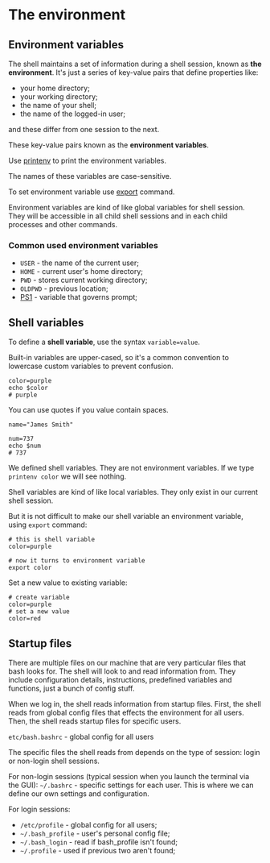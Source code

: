# The environment

## Environment variables

The shell maintains a set of information during a shell session, known as __the
environment__. It's just a series of key-value pairs that define properties like:

- your home directory;
- your working directory;
- the name of your shell;
- the name of the logged-in user;

and these differ from one session to the next.

These key-value pairs known as the __environment variables__.

Use [printenv](/linux/terminal/commands/printenv.md) to print the environment variables.

The names of these variables are case-sensitive.

To set environment variable use [export](/linux/terminal/commands/export.md) command.

Environment variables are kind of like global variables for shell session. They will be
accessible in all child shell sessions and in each child processes and other commands.

### Common used environment variables

- `USER` - the name of the current user;
- `HOME` - current user's home directory;
- `PWD` - stores current working directory;
- `OLDPWD` - previous location;
- [PS1](environment_variables/ps1.md) - variable that governs prompt;

## Shell variables

To define a __shell variable__, use the syntax `variable=value`.

Built-in variables are upper-cased, so it's a common convention to lowercase custom
variables to prevent confusion.

```shell
color=purple
echo $color
# purple
```

You can use quotes if you value contain spaces.

```shell
name="James Smith"
```

```shell
num=737
echo $num
# 737
```

We defined shell variables. They are not environment variables. If we type
`printenv color` we will see nothing.

Shell variables are kind of like local variables. They only exist in our current shell
session.

But it is not difficult to make our shell variable an environment variable, using
`export` command:

```shell
# this is shell variable
color=purple

# now it turns to environment variable
export color
```

Set a new value to existing variable:

```shell
# create variable
color=purple
# set a new value
color=red
```

## Startup files

There are multiple files on our machine that are very particular files that bash looks
for. The shell will look to and read information from. They include configuration
details, instructions, predefined variables and functions, just a bunch of config stuff.

When we log in, the shell reads information from startup files. First, the shell reads
from global config files that effects the environment for all users. Then, the shell
reads startup files for specific users.

`etc/bash.bashrc` - global config for all users

The specific files the shell reads from depends on the type of session: login or
non-login shell sessions.

For non-login sessions (typical session when you launch the terminal via the GUI):
`~/.bashrc` - specific settings for each user. This is where we can define our own
settings and configuration.

For login sessions:

- `/etc/profile` - global config for all users;
- `~/.bash_profile` - user's personal config file;
- `~/.bash_login` - read if bash_profile isn't found;
- `~/.profile` - used if previous two aren't found;
